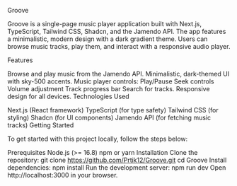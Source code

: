 Groove

Groove is a single-page music player application built with Next.js, TypeScript, Tailwind CSS, Shadcn, and the Jamendo API. The app features a minimalistic, modern design with a dark gradient theme. Users can browse music tracks, play them, and interact with a responsive audio player.

Features

Browse and play music from the Jamendo API.
Minimalistic, dark-themed UI with sky-500 accents.
Music player controls:
Play/Pause
Seek controls
Volume adjustment
Track progress bar
Search for tracks.
Responsive design for all devices.
Technologies Used

Next.js (React framework)
TypeScript (for type safety)
Tailwind CSS (for styling)
Shadcn (for UI components)
Jamendo API (for fetching music tracks)
Getting Started

To get started with this project locally, follow the steps below:

Prerequisites
Node.js (>= 16.8)
npm or yarn
Installation
Clone the repository:
git clone https://github.com/Prtik12/Groove.git
cd Groove
Install dependencies:
npm install
Run the development server:
npm run dev
Open http://localhost:3000 in your browser.